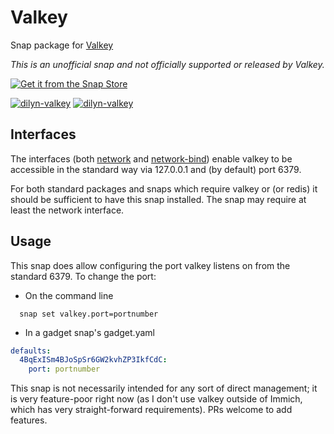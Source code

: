 # Valkey

Snap package for [Valkey](https://valkey.io)

*This is an unofficial snap and not officially supported or released by Valkey.*

[![Get it from the Snap Store](https://snapcraft.io/en/dark/install.svg)](https://snapcraft.io/dilyn-valkey)

[![dilyn-valkey](https://snapcraft.io/dilyn-valkey/badge.svg)](https://snapcraft.io/dilyn-valkey)
[![dilyn-valkey](https://snapcraft.io/dilyn-valkey/trending.svg?name=0)](https://snapcraft.io/dilyn-valkey)

## Interfaces

The interfaces (both [network](https://snapcraft.io/docs/network-interface) and
[network-bind](https://snapcraft.io/docs/network-bind-interface)) enable valkey
to be accessible in the standard way via 127.0.0.1 and (by default) port 6379.

For both standard packages and snaps which require valkey or (or redis) it
should be sufficient to have this snap installed. The snap may require at least
the network interface.

## Usage

This snap does allow configuring the port valkey listens on from the standard 6379. To change the port:

* On the command line

```
  snap set valkey.port=portnumber
```

* In a gadget snap's gadget.yaml

```yaml
defaults:
  4BqExISm4BJoSpSr6GW2kvhZP3IkfCdC:
    port: portnumber
```

This snap is not necessarily intended for any sort of direct management; it is
very feature-poor right now (as I don't use valkey outside of Immich, which has
very straight-forward requirements). PRs welcome to add features.
